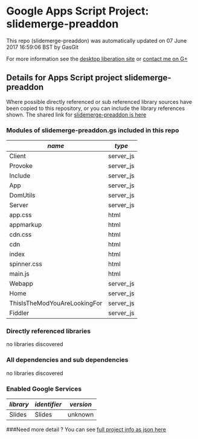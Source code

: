 # Google Apps Script Project: slidemerge-preaddon
This repo (slidemerge-preaddon) was automatically updated on 07 June 2017 16:59:06 BST by GasGit

For more information see the [desktop liberation site](http://ramblings.mcpher.com/Home/excelquirks/drivesdk/gettinggithubready "desktop liberation") or [contact me on G+](https://plus.google.com/+BruceMcpherson "Bruce McPherson - GDE")
## Details for Apps Script project slidemerge-preaddon
Where possible directly referenced or sub referenced library sources have been copied to this repository, or you can include the library references shown. 
The shared link for [slidemerge-preaddon is here](https://script.google.com/d/1nwWTZEXMKX78L3AUF-9jdS3b-JOger-r4gz72ziAsx1q4oldTH8llgoB/edit?usp=sharing "open in the GAS IDE")

### Modules of slidemerge-preaddon.gs included in this repo
*name*|*type*
--- | --- 
Client| server_js
Provoke| server_js
Include| server_js
App| server_js
DomUtils| server_js
Server| server_js
app.css| html
appmarkup| html
cdn.css| html
cdn| html
index| html
spinner.css| html
main.js| html
Webapp| server_js
Home| server_js
ThisIsTheModYouAreLookingFor| server_js
Fiddler| server_js
### Directly referenced libraries
no libraries discovered
### All dependencies and sub dependencies
no libraries discovered
### Enabled Google Services
*library*|*identifier*|*version*
--- | --- | --- 
Slides| Slides|unknown
###Need more detail ?
You can see [full project info as json here](info.json)
